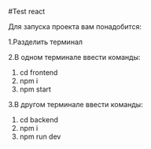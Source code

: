 #Test react

Для запуска проекта вам понадобится:

1.Разделить терминал 

2.В одном терминале ввести команды: 

  1. cd frontend
  2. npm i
  3. npm start

3.В другом терминале ввести команды: 

  1. cd backend 
  2. npm i 
  3. npm run dev  
